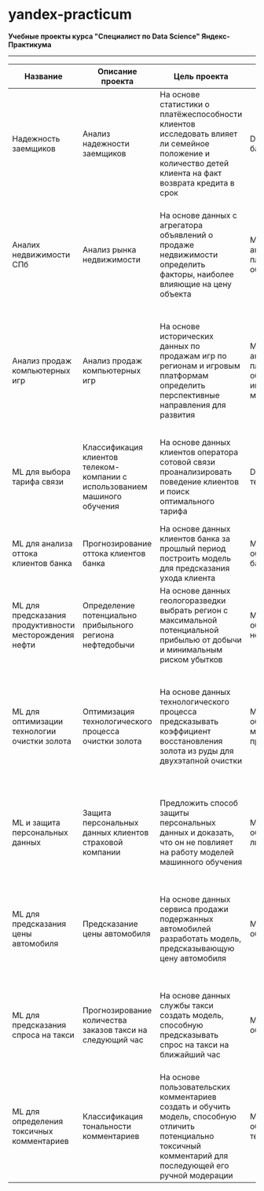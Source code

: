 # yandex-practicum
**Учебные проекты курса "Специалист по Data Science" Яндекс-Практикума**
_______
|Название| Описание проекта | Цель проекта | Направление деятельности | Результат|
|----| --- | ----------- |----------- |----------- |
|Надежность заемщиков| Анализ надежности заемщиков | На основе статистики о платёжеспособности клиентов исследовать влияет ли семейное положение и количество детей клиента на факт возврата кредита в срок | Data Analyst, банковская сфера | Выполнена предобработка данных, данные проанализированы, сделаны выводы о влиянии социальных факторов на надежность заемщика|
|Аналих недвижимости СПб| Анализ рынка недвижимости | На основе данных с агрегатора объявлений о продаже недвижимости определить факторы, наиболее влияющие на цену объекта | Маркетинг-аналитик, площадки объявлений | Выполнена предобработка данных, данные проанализированы, сделаны и визуализированы выводы о влиянии параметров объекта недвижимости на его цену|
|Анализ продаж компьютерных игр| Анализ продаж компьютерных игр | На основе исторических данных по продажам игр по регионам и игровым платформам определить перспективные направления для развития | Маркетинг-аналитик, площадки объявлений, интернет-магазины | Выполнена предобработка данных, данные проанализированы, сделаны и визуализированы выводы, проведен статистический анализ данных, сформулированы предложения по развитию бизнеса|
|ML для выбора тарифа связи| Классификация клиентов телеком-компании с использованием машиного обучения | На основе данных клиентов оператора сотовой связи проанализировать поведение клиентов и поиск оптимального тарифа | Data Analyst, телеком | Выполнена предобработка данных и их статистический анализ, создана модель машинного обучения для предсказания поведения клиента|
|ML для анализа оттока клиентов банка| Прогнозирование оттока клиентов банка | На основе данных клиентов банка за прошлый период построить модель для предсказания ухода клиента| Машинное обучение, банковская сфера | Создана модель, удовлетворяющая требованиям по точности предсказаний|
|ML для предсказания продуктивности месторождения нефти| Определение потенциально прибыльного региона нефтедобычи | На основе данных геологоразведки выбрать регион с максимальной потенциальной прибылью от добычи и минимальным риском убытков| Машинное обучение, нефтедобыча| Определен наиболее перспективный регион добычи, сформулированы и обоснованы выводы|
|ML для оптимизации технологии очистки золота| Оптимизация технологического процесса очистки золота | На основе данных технологического процесса предсказывать коэффициент восстановления золота из руды для двухэтапной очистки| Машинное обучение, металлургическая промышленность| Построена модель машинного обучения, предсказывающая коэффициент восстановления золота из золотосодержащей руды на основе данных с параметрами добычи и очистки|
|ML и защита персональных данных| Защита персональных данных клиентов страховой компании | Предложить способ защиты персональных данных и доказать, что он не повлияет на работу моделей машинного обучения| Машинное обучение, линейная алгебра| Предложен способ шифрования и дешифрования персональных данных, и доказано, что он не влияет на модель линейной регрессии|
|ML для предсказания цены автомобиля| Предсказание цены автомобиля | На основе данных сервиса продажи подержанных автомобилей разработать модель, предсказывающую цену автомобиля| Машинное обучение| Построена модель машинного обучения, предсказывающая цену автомобиля, проанализировано влияние разных параметров автомобиля на его цену|
|ML для предсказания спроса на такси| Прогнозирование количества заказов такси на следующий час | На основе данных службы такси создать модель, способную предсказывать спрос на такси на ближайший час| Машинное обучение| С учетом особенностей временных рядов построена модель машинного обучения, предсказывающая спрос на такси в будущем|
|ML для определения токсичных комментариев| Классификация тональности комментариев | На основе пользовательских комментариев создать и обучить модель, способную отличить потенциально токсичный комментарий для последующей его ручной модерации| Машинное обучение, анализ текстов| Создана модель классификации комментариев, удовлетворяющая требованиям по точности|
